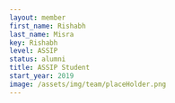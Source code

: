 ```yaml
---
layout: member
first_name: Rishabh
last_name: Misra
key: Rishabh
level: ASSIP
status: alumni
title: ASSIP Student
start_year: 2019
image: /assets/img/team/placeHolder.png
---
```


